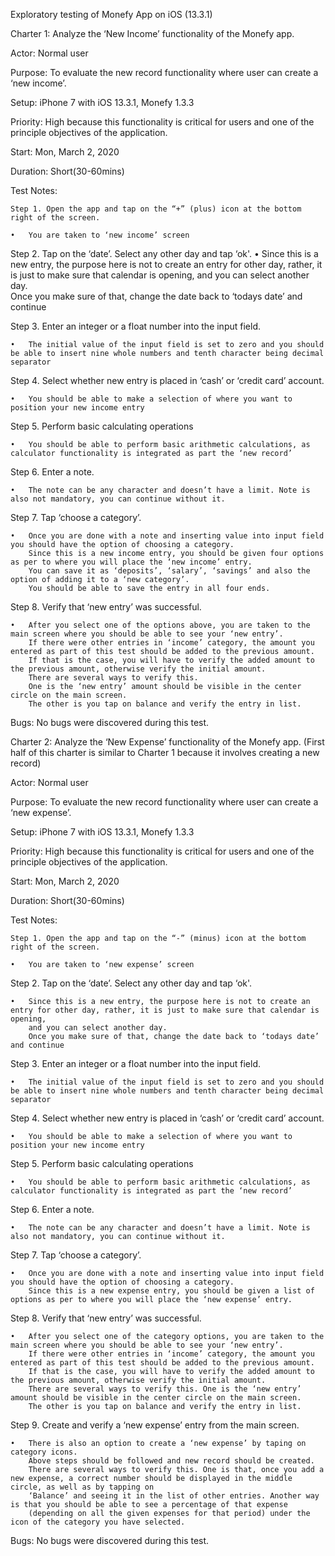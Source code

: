 Exploratory testing of Monefy App on iOS (13.3.1)

Charter 1: Analyze the ‘New Income’ functionality of the Monefy app.

Actor: Normal user

Purpose: To evaluate the new record functionality where user can create a ‘new income’.

Setup: iPhone 7 with iOS 13.3.1, Monefy 1.3.3

Priority: High because this functionality is critical for users and one of the principle objectives of the application.

Start: Mon, March 2, 2020

Duration: Short(30-60mins)

Test Notes:

	Step 1. Open the app and tap on the “+” (plus) icon at the bottom right of the screen. 

    •	You are taken to ‘new income’ screen

Step 2. Tap on the ‘date’. Select any other day and tap ‘ok'.
    •	Since this is a new entry, the purpose here is not to create an entry for other day, rather, it is just to make sure that calendar is opening, and you can select another day.  
        Once you make sure of that, change the date back to ‘todays date’ and continue

Step 3. Enter an integer or a float number into the input field.

    •	The initial value of the input field is set to zero and you should be able to insert nine whole numbers and tenth character being decimal separator

Step 4. Select whether new entry is placed in ‘cash’ or ‘credit card’ account.

    •	You should be able to make a selection of where you want to position your new income entry

Step 5. Perform basic calculating operations

    •	You should be able to perform basic arithmetic calculations, as calculator functionality is integrated as part the ‘new record’  

Step 6. Enter a note.

    •	The note can be any character and doesn’t have a limit. Note is also not mandatory, you can continue without it.

Step 7. Tap ‘choose a category’.

    •	Once you are done with a note and inserting value into input field you should have the option of choosing a category. 
        Since this is a new income entry, you should be given four options as per to where you will place the ‘new income’ entry. 
        You can save it as ‘deposits’, ‘salary’, ‘savings’ and also the option of adding it to a ‘new category’. 
        You should be able to save the entry in all four ends. 

Step 8. Verify that ‘new entry’ was successful.

    •	After you select one of the options above, you are taken to the main screen where you should be able to see your ‘new entry’. 
        If there were other entries in ‘income’ category, the amount you entered as part of this test should be added to the previous amount. 
        If that is the case, you will have to verify the added amount to the previous amount, otherwise verify the initial amount. 
        There are several ways to verify this. 
        One is the ‘new entry’ amount should be visible in the center circle on the main screen. 
        The other is you tap on balance and verify the entry in list. 

Bugs: No bugs were discovered during this test.


Charter 2: Analyze the ‘New Expense’ functionality of the Monefy app. (First half of this charter is similar to Charter 1 because it involves creating a new record)

Actor: Normal user

Purpose: To evaluate the new record functionality where user can create a ‘new expense’.

Setup: iPhone 7 with iOS 13.3.1, Monefy 1.3.3

Priority: High because this functionality is critical for users and one of the principle objectives of the application.

Start: Mon, March 2, 2020

Duration: Short(30-60mins)

Test Notes:

	Step 1. Open the app and tap on the “-” (minus) icon at the bottom right of the screen. 

    •	You are taken to ‘new expense’ screen

Step 2. Tap on the ‘date’. Select any other day and tap ‘ok'.

    •	Since this is a new entry, the purpose here is not to create an entry for other day, rather, it is just to make sure that calendar is opening, 
        and you can select another day. 
        Once you make sure of that, change the date back to ‘todays date’ and continue

Step 3. Enter an integer or a float number into the input field.

    •	The initial value of the input field is set to zero and you should be able to insert nine whole numbers and tenth character being decimal separator

Step 4. Select whether new entry is placed in ‘cash’ or ‘credit card’ account.

    •	You should be able to make a selection of where you want to position your new income entry

Step 5. Perform basic calculating operations

    •	You should be able to perform basic arithmetic calculations, as calculator functionality is integrated as part the ‘new record’  

Step 6. Enter a note.

    •	The note can be any character and doesn’t have a limit. Note is also not mandatory, you can continue without it.

Step 7. Tap ‘choose a category’.

    •	Once you are done with a note and inserting value into input field you should have the option of choosing a category. 
        Since this is a new expense entry, you should be given a list of options as per to where you will place the ‘new expense’ entry. 

Step 8. Verify that ‘new entry’ was successful.

    •	After you select one of the category options, you are taken to the main screen where you should be able to see your ‘new entry’. 
        If there were other entries in ‘income’ category, the amount you entered as part of this test should be added to the previous amount. 
        If that is the case, you will have to verify the added amount to the previous amount, otherwise verify the initial amount. 
        There are several ways to verify this. One is the ‘new entry’ amount should be visible in the center circle on the main screen. 
        The other is you tap on balance and verify the entry in list. 

Step 9. Create and verify a ‘new expense’ entry from the main screen.

    •	There is also an option to create a ‘new expense’ by taping on category icons. 
        Above steps should be followed and new record should be created. 
        There are several ways to verify this. One is that, once you add a new expense, a correct number should be displayed in the middle circle, as well as by tapping on 
        ‘Balance’ and seeing it in the list of other entries. Another way is that you should be able to see a percentage of that expense 
        (depending on all the given expenses for that period) under the icon of the category you have selected. 


Bugs: No bugs were discovered during this test.


